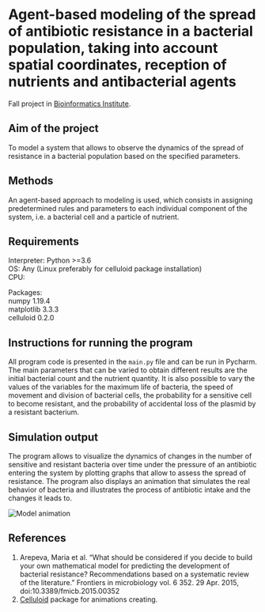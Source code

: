 # Agent-based modeling of the spread of antibiotic resistance in a bacterial population, taking into account spatial coordinates, reception of nutrients and antibacterial agents
Fall project in [Bioinformatics Institute](https://bioinf.me/en).

## Aim of the project
To model a system that allows to observe the dynamics of the spread of resistance in a bacterial population based on the specified parameters.  

## Methods
An agent-based approach to modeling is used, which consists in assigning predetermined rules and parameters to each individual component of the system, i.e. a bacterial cell and a particle of nutrient.  

## Requirements
Interpreter: Python >=3.6  
OS: Any (Linux preferably for celluloid package installation)  
CPU:  

Packages:  
numpy 1.19.4  
matplotlib 3.3.3  
celluloid 0.2.0  

## Instructions for running the program
All program code is presented in the `main.py` file and can be run in Pycharm.
The main parameters that can be varied to obtain different results are the initial bacterial count and the nutrient quantity. It is also possible to vary the values of the variables for the maximum life of bacteria, the speed of movement and division of bacterial cells, the probability for a sensitive cell to become resistant, and the probability of accidental loss of the plasmid by a resistant bacterium.  

## Simulation output
The program allows to visualize the dynamics of changes in the number of sensitive and resistant bacteria over time under the pressure of an antibiotic entering the system by plotting graphs that allow to assess the spread of resistance. The program also displays an animation that simulates the real behavior of bacteria and illustrates the process of antibiotic intake and the changes it leads to.  

![Model animation](https://media.giphy.com/media/vRZrnkpf597i0fd4PZ/giphy-downsized.gif)

## References
1. Arepeva, Maria et al. “What should be considered if you decide to build your own mathematical model for predicting the development of bacterial resistance? Recommendations based on a systematic review of the literature.” Frontiers in microbiology vol. 6 352. 29 Apr. 2015, doi:10.3389/fmicb.2015.00352
2. [Celluloid](https://github.com/jwkvam/celluloid) package for animations creating.
